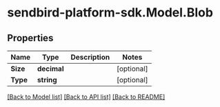 
# sendbird-platform-sdk.Model.Blob

## Properties

Name | Type | Description | Notes
------------ | ------------- | ------------- | -------------
**Size** | **decimal** |  | [optional] 
**Type** | **string** |  | [optional] 

[[Back to Model list]](../README.md#documentation-for-models)
[[Back to API list]](../README.md#documentation-for-api-endpoints)
[[Back to README]](../README.md)

